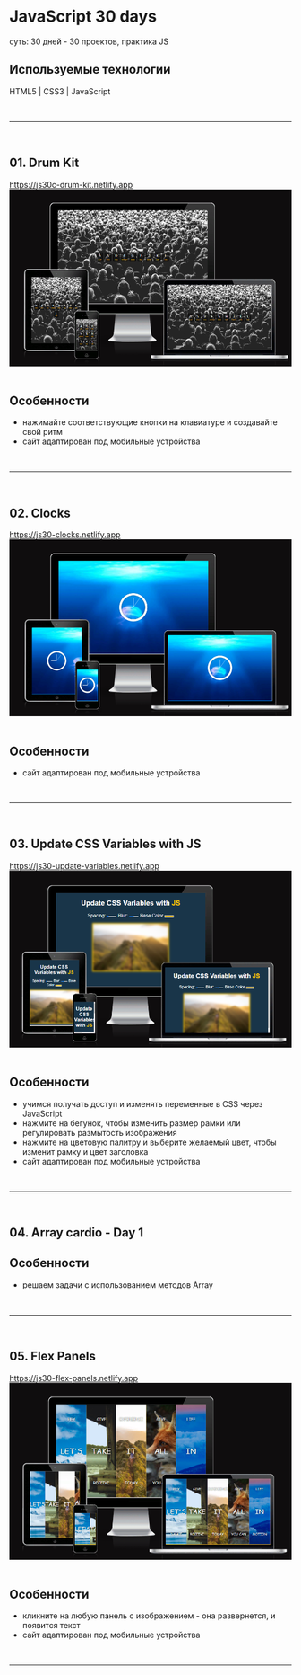 <h1> JavaScript 30 days </h1>
<p> суть: 30 дней - 30 проектов, практика JS </p>
<h2> Используемые технологии </h2>
<p> HTML5 | CSS3 | JavaScript </p>

<br>
<hr>
<br>

<h2> 01. Drum Kit</h2>
<a href="https://js30c-drum-kit.netlify.app/"> https://js30c-drum-kit.netlify.app </a>

<div align="center">
  <img src="01. drum kit/src/pics/bg/cw_drumkit.png">
</div>
<br>

<h2>Особенности</h2>
<ul>
  <li> нажимайте соответствующие кнопки на клавиатуре и создавайте свой ритм </li>
  <li> сайт адаптирован под мобильные устройства </li>
</ul>

<br>
<hr>
<br>

<h2> 02. Clocks</h2>
<a href="https://js30-clocks.netlify.app/"> https://js30-clocks.netlify.app </a>

<div align="center">
  <img src="02. clocks/src/cw_clocks.png">
</div>
<br>

<h2>Особенности</h2>
<ul>
  <li> сайт адаптирован под мобильные устройства </li>
</ul>

<br>
<hr>
<br>

<h2> 03. Update CSS Variables with JS </h2>
<a href="https://js30-update-variables.netlify.app/"> https://js30-update-variables.netlify.app </a>

<div align="center">
  <img src="03. update CSS Variables with JS/src/cw_updateVariables.png">
</div>
<br>

<h2>Особенности</h2>
<ul>
  <li> учимся получать доступ и изменять переменные в CSS через JavaScript </li>
  <li> нажмите на бегунок, чтобы изменить размер рамки или регулировать размытость изображения </li>
  <li> нажмите на цветовую палитру и выберите желаемый цвет, чтобы изменит рамку и цвет заголовка </li>
  <li> сайт адаптирован под мобильные устройства </li>
</ul>

<br>
<hr>
<br>

<h2> 04. Array cardio - Day 1 </h2>

<h2>Особенности</h2>
<ul>
  <li> решаем задачи с использованием методов Array </li>
</ul>

<br>
<hr>
<br>
<h2> 05. Flex Panels </h2>
<a href="https://js30-flex-panels.netlify.app/"> https://js30-flex-panels.netlify.app </a>

<div align="center">
  <img src="05. flex panels/src/bg/cw_flexpanels.png">
</div>
<br>

<h2>Особенности</h2>
<ul>
  <li> кликните на любую панель с изображением - она развернется, и появится текст </li>
  <li> сайт адаптирован под мобильные устройства </li>
</ul>

<br>
<hr>
<br>
